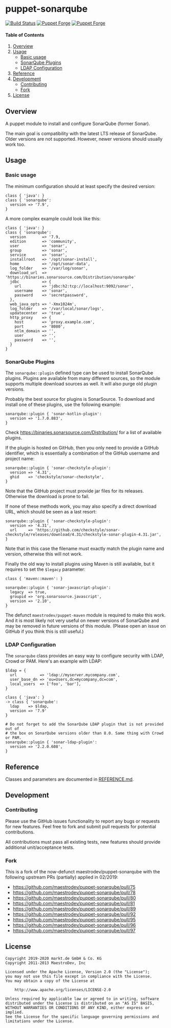 # puppet-sonarqube

[![Build Status](https://travis-ci.org/markt-de/puppet-sonarqube.png?branch=master)](https://travis-ci.org/markt-de/puppet-sonarqube)
[![Puppet Forge](https://img.shields.io/puppetforge/v/fraenki/sonarqube.svg)](https://forge.puppetlabs.com/fraenki/sonarqube)
[![Puppet Forge](https://img.shields.io/puppetforge/f/fraenki/sonarqube.svg)](https://forge.puppetlabs.com/fraenki/sonarqube)

#### Table of Contents

1. [Overview](#overview)
2. [Usage](#usage)
    - [Basic usage](#basic-usage)
    - [SonarQube Plugins](#sonarqube-plugins)
    - [LDAP Configuration](#ldap-configuration)
3. [Reference](#reference)
4. [Development](#development)
    - [Contributing](#contributing)
    - [Fork](#fork)
5. [License](#license)

## Overview

A puppet module to install and configure SonarQube (former Sonar).

The main goal is compatibility with the latest LTS release of SonarQube. Older versions are not supported. However, newer versions should usually work too.

## Usage

### Basic usage

The minimum configuration should at least specify the desired version:

```puppet
class { 'java': }
class { 'sonarqube':
  version => '7.9',
}
```

A more complex example could look like this:

```puppet
class { 'java': }
class { 'sonarqube':
  version       => '7.9,
  edition       => 'community',
  user          => 'sonar',
  group         => 'sonar',
  service       => 'sonar',
  installroot   => '/opt/sonar-install',
  home          => '/opt/sonar-data',
  log_folder    => '/var/log/sonar',
  download_url  => 'https://binaries.sonarsource.com/Distribution/sonarqube'
  jdbc          => {
    url         => 'jdbc:h2:tcp://localhost:9092/sonar',
    username    => 'sonar',
    password    => 'secretpassword',
  },
  web_java_opts => '-Xmx1024m',
  log_folder    => '/var/local/sonar/logs',
  updatecenter  => 'true',
  http_proxy    => {
    host        => 'proxy.example.com',
    port        => '8080',
    ntlm_domain => '',
    user        => '',
    password    => '',
  }
}
```

### SonarQube Plugins

The `sonarqube::plugin` defined type can be used to install SonarQube plugins. Plugins are available from many different sources, so the module supports multiple download sources as well. It will also purge old plugin versions.

Probably the best source for plugins is SonarSource. To download and install one of these plugins, use the following example:

```plugin
sonarqube::plugin { 'sonar-kotlin-plugin':
  version => '1.7.0.883',
}
```

Check https://binaries.sonarsource.com/Distribution/ for a list of available plugins.

If the plugin is hosted on GitHub, then you only need to provide a GitHub identifier, which is essentially a combination of the GitHub username and project name:

```plugin
sonarqube::plugin { 'sonar-checkstyle-plugin':
  version => '4.31',
  ghid    => 'checkstyle/sonar-checkstyle',
}
```

Note that the GitHub project must provide jar files for its releases. Otherwise the download is prone to fail.

If none of these methods work, you may also specify a direct download URL, which should be seen as a last resort:

```plugin
sonarqube::plugin { 'sonar-checkstyle-plugin':
  version => '4.31',
  url     => 'https://github.com/checkstyle/sonar-checkstyle/releases/download/4.31/checkstyle-sonar-plugin-4.31.jar',
}
```

Note that in this case the filename must exactly match the plugin name and version, otherwise this will not work.

Finally the old way to install plugins using Maven is still available, but it requires to set the `$legacy` parameter:

```puppet
class { 'maven::maven': }

sonarqube::plugin { 'sonar-javascript-plugin':
  legacy  => true,
  groupid => 'org.sonarsource.javascript',
  version => '2.10',
}
```

The defunct `maestrodev/puppet-maven` module is required to make this work. And it is most likely not very useful on newer versions of SonarQube and may be removed in future versions of this module. (Please open an issue on GitHub if you think this is still useful.)

### LDAP Configuration

The `sonarqube` class provides an easy way to configure security with LDAP, Crowd or PAM. Here's an example with LDAP:

```puppet
$ldap = {
  url          => 'ldap://myserver.mycompany.com',
  user_base_dn => 'ou=Users,dc=mycompany,dc=com',
  local_users  => ['foo', 'bar'],
}

class { 'java': }
-> class { 'sonarqube':
  ldap    => $ldap,
  version => '7.9'
}

# Do not forget to add the SonarQube LDAP plugin that is not provided out of
# the box on SonarQube versions older than 8.0. Same thing with Crowd or PAM.
sonarqube::plugin { 'sonar-ldap-plugin':
  version => '2.2.0.608',
}
```

## Reference

Classes and parameters are documented in [REFERENCE.md](REFERENCE.md).

## Development

### Contributing

Please use the GitHub issues functionality to report any bugs or requests for new features. Feel free to fork and submit pull requests for potential contributions.

All contributions must pass all existing tests, new features should provide additional unit/acceptance tests.

### Fork

This is a fork of the now-defunct maestrodev/puppet-sonarqube with the following upstream PRs (partially) applied in 02/2019:

* https://github.com/maestrodev/puppet-sonarqube/pull/75
* https://github.com/maestrodev/puppet-sonarqube/pull/78
* https://github.com/maestrodev/puppet-sonarqube/pull/80
* https://github.com/maestrodev/puppet-sonarqube/pull/81
* https://github.com/maestrodev/puppet-sonarqube/pull/89
* https://github.com/maestrodev/puppet-sonarqube/pull/92
* https://github.com/maestrodev/puppet-sonarqube/pull/95
* https://github.com/maestrodev/puppet-sonarqube/pull/96
* https://github.com/maestrodev/puppet-sonarqube/pull/97

## License

```
Copyright 2019-2020 markt.de GmbH & Co. KG
Copyright 2011-2013 MaestroDev, Inc

Licensed under the Apache License, Version 2.0 (the "License");
you may not use this file except in compliance with the License.
You may obtain a copy of the License at

    http://www.apache.org/licenses/LICENSE-2.0

Unless required by applicable law or agreed to in writing, software
distributed under the License is distributed on an "AS IS" BASIS,
WITHOUT WARRANTIES OR CONDITIONS OF ANY KIND, either express or implied.
See the License for the specific language governing permissions and
limitations under the License.
```
